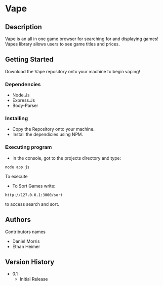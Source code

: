 # Vape

## Description
Vape is an all in one game browser for searching for and displaying games! Vapes library allows users to see game titles and prices. 

## Getting Started

Download the Vape repository onto your machine to begin vaping!

### Dependencies

* Node.Js
* Express.Js
* Body-Parser

### Installing

* Copy the Repository onto your machine.
* Install the dependicies using NPM.

### Executing program

* In the console, got to the projects directory and type:
```
node app.js
```
To execute

* To Sort Games write:
```
http://127.0.0.1:3000/sort
```
to access search and sort.
## Authors

Contributors names

* Daniel Morris
* Ethan Heimer
  
## Version History

* 0.1
    * Initial Release
